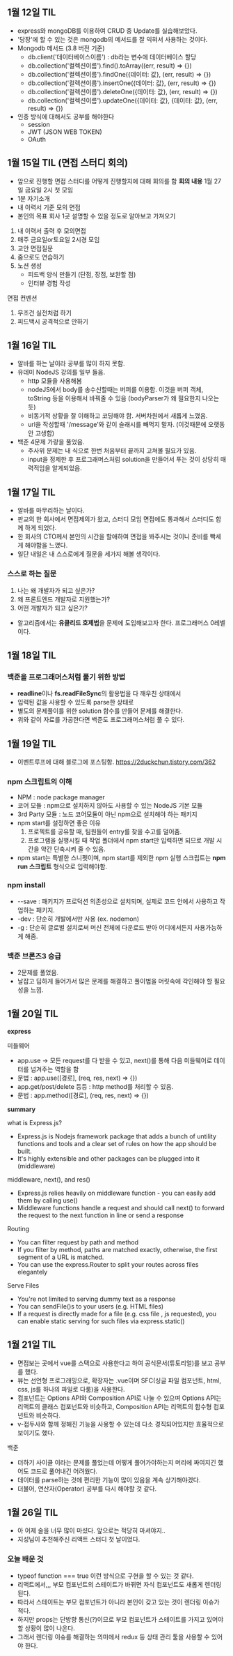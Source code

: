 ## 1월 12일 TIL
- express와 mongoDB를 이용하여 CRUD 중 Update를 실습해보았다.
- '당장'에 할 수 있는 것은 mongodb의 메서드를 잘 익혀서 사용하는 것이다.
- Mongodb 메서드 (3.8 버전 기준)
   - db.client('데이터베이스이름') : db라는 변수에 데이터베이스 할당
   - db.collection('컬렉션이름').find().toArray((err, result) => {})
   - db.collection('컬렉션이름').findOne({데이터: 값}, (err, result) => {})
   - db.collection('컬렉션이름').insertOne({데이터: 값}, (err, result) => {})
   - db.collection('컬렉션이름').deleteOne({데이터: 값}, (err, result) => {})
   - db.collection('컬렉션이름').updateOne({데이터: 값}, {데이터: 값}, (err, result) => {})
- 인증 방식에 대해서도 공부를 해야한다
   - session
   - JWT (JSON WEB TOKEN)
   - OAuth

## 1월 15일 TIL (면접 스터디 회의)
- 앞으로 진행할 면접 스터디를 어떻게 진행할지에 대해 회의를 함
**회의 내용**
1월 27일 금요일 2시 첫 모임
- 1분 자기소개
- 내 이력서 기준 모의 면접
- 본인의 목표 회사 1곳 설명할 수 있을 정도로 알아보고 가져오기

1. 내 이력서 출력 후 모의면접
2. 매주 금요일or토요일 2시경 모임
3. 교안 면접질문
4. 줌으로도 연습하기
5. 노션 생성
    - 피드백 양식 만들기 (단점, 장점, 보완할 점)
    - 인터뷰 경험 작성

면접 컨벤션
1. 무조건 실전처럼 하기
2. 피드백시 공격적으로 안하기

## 1월 16일 TIL
- 알바를 하는 날이라 공부를 많이 하지 못함.
- 유데미 NodeJS 강의를 일부 들음.
   - http 모듈을 사용해봄
   - nodeJS에서 body를 송수신할때는 버퍼를 이용함. 이것을 버퍼 객체, toString 등을 이용해서 바꿔줄 수 있음 (bodyParser가 왜 필요한지 나오는 듯)
   - 비동기적 상황을 잘 이해하고 코딩해야 함. 서버차원에서 새롭게 느꼈음.
   - url을 작성할때 '/message'와 같이 슬래시를 빼먹지 말자. (이것때문에 오랫동안 고생함)
- 백준 4문제 가량을 풀었음.
   - 주사위 문제는 내 식으로 한번 처음부터 끝까지 고쳐볼 필요가 있음.
   - input을 정제한 후 프로그래머스처럼 solution을 만들어서 푸는 것이 상당히 매력적임을 알게되었음.

## 1월 17일 TIL
- 알바를 마무리하는 날이다.
- 판교의 한 회사에서 면접제의가 왔고, 스터디 모임 면접에도 통과해서 스터디도 함께 하게 되었다.
- 한 회사의 CTO께서 본인의 시간을 할애하여 면접을 봐주시는 것이니 준비를 빡세게 해야함을 느꼈다.
- 일단 내일은 내 스스로에게 질문을 세가지 해볼 생각이다.
### 스스로 하는 질문
1. 나는 왜 개발자가 되고 싶은가?
2. 왜 프론트엔드 개발자로 지원했는가?
3. 어떤 개발자가 되고 싶은가?
- 알고리즘에서는 **유클리드 호제법**을 문제에 도입해보고자 한다. 프로그래머스 0레벨이다.

## 1월 18일 TIL
### 백준을 프로그래머스처럼 풀기 위한 방법
- **readline**이나 **fs.readFileSync**의 활용법을 다 깨우친 상태에서
- 입력된 값을 사용할 수 있도록 parse한 상태로
- 별도의 문제풀이를 위한 solution 함수를 만들어 문제를 해결한다.
- 위와 같이 자료를 가공한다면 백준도 프로그래머스처럼 풀 수 있다.

## 1월 19일 TIL
- 이벤트루프에 대해 블로그에 포스팅함. https://2duckchun.tistory.com/362
### npm 스크립트의 이해
- NPM : node package manager
- 코어 모듈 : npm으로 설치하지 않아도 사용할 수 있는 NodeJS 기본 모듈
- 3rd Party 모듈 : 노드 코어모듈이 아닌 npm으로 설치해야 하는 패키지
- npm start를 설정하면 좋은 이유
   1. 프로젝트를 공유할 때, 팀원들이 entry를 찾을 수고를 덜어줌.
   2. 프로그램을 실행시킬 때 작업 폴더에서 npm start만 입력하면 되므로 개발 시간을 약간 단축시켜 줄 수 있음.
- npm start는 특별한 스니펫이며, npm start를 제외한 npm 실행 스크립트는 **npm run 스크립트** 형식으로 입력해야함.
### npm install
- --save : 패키지가 프로덕션 의존성으로 설치되며, 실제로 코드 안에서 사용하고 작업하는 패키지.
- -dev : 단순히 개발에서만 사용 (ex. nodemon)
- -g : 단순히 글로벌 설치로써 머신 전체에 다운로드 받아 어디에서든지 사용가능하게 해줌.
### 백준 브론즈3 승급
- 2문제를 풀었음.
- 날잡고 딥하게 들어가서 많은 문제를 해결하고 풀이법을 머릿속에 각인해야 할 필요성을 느낌.

## 1월 20일 TIL

**express**

미들웨어
- app.use -> 모든 request를 다 받을 수 있고, next()를 통해 다음 미들웨어로 데이터를 넘겨주는 역할을 함
- 문법 : app.use([경로], (req, res, next) => {})
- app.get/post/delete 등등 : http method를 처리할 수 있음.
- 문법 : app.method([경로], (req, res, next) => {})

**summary**

what is Express.js?
- Express.js is Nodejs framework package that adds a bunch of untility functions and tools and a clear set of rules on how the app should be built.
- It's highly extensible and other packages can be plugged into it (middleware)

middleware, next(), and res()
- Express.js relies heavily on middleware function - you can easily add them by calling use()
- Middleware functions handle a request and should call next() to forward the request to the next function in line or send a response

Routing
- You can filter request by path and method
- If you filter by method, paths are matched exactly, otherwise, the first segment of a URL is matched.
- You can use the express.Router to split your routes across files elegantely

Serve Files
- You're not limited to serving dummy text as a response
- You can sendFile()s to your users (e.g. HTML files)
- If a request is directly made for a file (e.g. css file , js requested), you can enable static serving for such files via express.static()

## 1월 21일 TIL
- 면접보는 곳에서 vue를 스택으로 사용한다고 하여 공식문서(튜토리얼)를 보고 공부를 했다.
- 뷰는 선언형 프로그래밍으로, 확장자는 .vue이며 SFC(싱글 파일 컴포넌트, html, css, js를 하나의 파일로 다룸)을 사용한다.
- 컴포넌트는 Options API와 Composition API로 나눌 수 있으며 Options API는 리액트의 클래스 컴포넌트와 비슷하고, Composition API는 리액트의 함수형 컴포넌트와 비슷하다.
- v-접두사와 함께 정해진 기능을 사용할 수 있는데 다소 경직되어있지만 효율적으로 보이기도 했다.

백준
- 더하기 사이클 이라는 문제를 풀었는데 어떻게 풀어가야하는지 머리에 짜여지긴 했어도 코드로 풀어내긴 어려웠다.
- 데이터를 parse하는 것에 편리한 기능이 많이 있음을 계속 상기해야겠다.
- 더불어, 연산자(Operator) 공부를 다시 해야할 것 같다.

## 1월 26일 TIL
- 아 어제 술을 너무 많이 마셨다. 앞으로는 적당히 마셔야지..
- 지성님이 추천해주신 리액트 스터디 첫 날이었다.
### 오늘 배운 것
- typeof function === true 이런 방식으로 구현을 할 수 있는 것 같다.
- 리액트에서,,, 부모 컴포넌트의 스테이트가 바뀌면 자식 컴포넌트도 새롭게 렌더링된다.
- 따라서 스테이트는 부모 컴포넌트가 아니라 본인이 갖고 있는 것이 렌더링 이슈가 적다.
- 하지만 props는 단방향 통신(?)이므로 부모 컴포넌트가 스테이트를 가지고 있어야할 상황이 많이 나온다.
- 그래서 렌더링 이슈를 해결하는 의미에서 redux 등 상태 관리 툴을 사용할 수 있어야 한다. 
